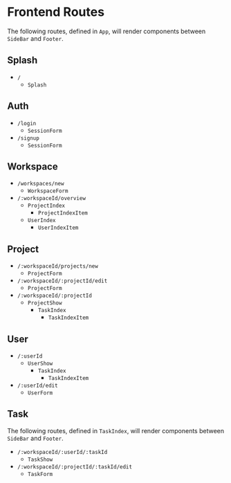 # Frontend Routes
The following routes, defined in `App`, will render components between `SideBar` and `Footer`.

## Splash
+ `/`
  + `Splash`

## Auth
+ `/login`
  + `SessionForm`
+ `/signup`
  + `SessionForm`

## Workspace
+ `/workspaces/new`
    + `WorkspaceForm`
+ `/:workspaceId/overview`
  + `ProjectIndex`
    + `ProjectIndexItem`
  + `UserIndex`
    + `UserIndexItem`

## Project
+ `/:workspaceId/projects/new`
  + `ProjectForm`
+ `/:workspaceId/:projectId/edit`
  + `ProjectForm`
+ `/:workspaceId/:projectId`
  + `ProjectShow`
    + `TaskIndex`
      + `TaskIndexItem`

## User
+ `/:userId`
  + `UserShow`
    + `TaskIndex`
      + `TaskIndexItem`
+ `/:userId/edit`
  + `UserForm`



## Task
The following routes, defined in `TaskIndex`, will render components between `SideBar` and `Footer`.

+ `/:workspaceId/:userId/:taskId`
  + `TaskShow`
+ `/:workspaceId/:projectId/:taskId/edit`
  + `TaskForm`